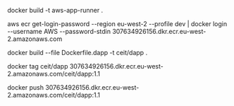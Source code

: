 docker build -t aws-app-runner .

aws ecr get-login-password --region eu-west-2 --profile dev | docker login --username AWS --password-stdin 307634926156.dkr.ecr.eu-west-2.amazonaws.com

docker build --file Dockerfile.dapp -t ceit/dapp .

docker tag ceit/dapp 307634926156.dkr.ecr.eu-west-2.amazonaws.com/ceit/dapp:1.1

docker push 307634926156.dkr.ecr.eu-west-2.amazonaws.com/ceit/dapp:1.1